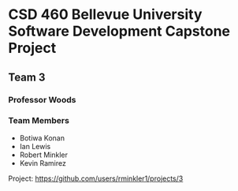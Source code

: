 # CSD 460 Bellevue University Software Development Capstone Project
## Team 3
### Professor Woods
### Team Members
-  Botiwa Konan
- Ian Lewis
- Robert Minkler
- Kevin Ramirez

Project: https://github.com/users/rminkler1/projects/3
